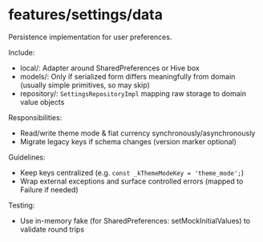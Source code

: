 # features/settings/data

Persistence implementation for user preferences.

Include:
- local/: Adapter around SharedPreferences or Hive box
- models/: Only if serialized form differs meaningfully from domain (usually simple primitives, so may skip)
- repository/: `SettingsRepositoryImpl` mapping raw storage to domain value objects

Responsibilities:
- Read/write theme mode & fiat currency synchronously/asynchronously
- Migrate legacy keys if schema changes (version marker optional)

Guidelines:
- Keep keys centralized (e.g. `const _kThemeModeKey = 'theme_mode';`)
- Wrap external exceptions and surface controlled errors (mapped to Failure if needed)

Testing:
- Use in-memory fake (for SharedPreferences: setMockInitialValues) to validate round trips

